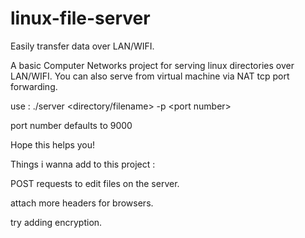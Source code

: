 # linux-file-server
Easily transfer data over LAN/WIFI.

A basic Computer Networks project for serving linux directories over LAN/WIFI.
You can also serve from virtual machine via NAT tcp port forwarding.

use : ./server \<directory/filename\> -p \<port number\>

port number defaults to 9000
  
Hope this helps you!

Things i wanna add to this project :
  
  POST requests to edit files on the server.
  
  attach more headers for browsers.
  
  try adding encryption.
  
